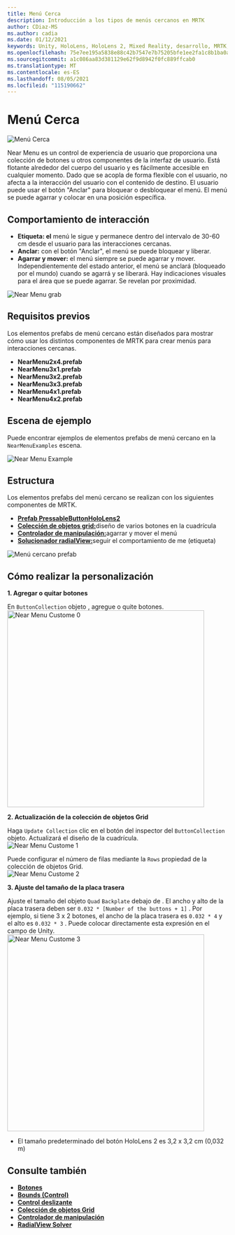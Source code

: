 ```yaml
---
title: Menú Cerca
description: Introducción a los tipos de menús cercanos en MRTK
author: CDiaz-MS
ms.author: cadia
ms.date: 01/12/2021
keywords: Unity, HoloLens, HoloLens 2, Mixed Reality, desarrollo, MRTK, menú cercano,
ms.openlocfilehash: 75e7ee195a5838e88c42b7547e7b75205bfe1ee2fa1c8b1ba0a868b294883347
ms.sourcegitcommit: a1c086aa83d381129e62f9d8942f0fc889ffcab0
ms.translationtype: MT
ms.contentlocale: es-ES
ms.lasthandoff: 08/05/2021
ms.locfileid: "115190662"
---
```

# <a name="near-menu"></a>Menú Cerca

![Menú Cerca](../images/near-menu/MRTK_UX_NearMenu.png)

Near Menu es un control de experiencia de usuario que proporciona una colección de botones u otros componentes de la interfaz de usuario. Está flotante alrededor del cuerpo del usuario y es fácilmente accesible en cualquier momento. Dado que se acopla de forma flexible con el usuario, no afecta a la interacción del usuario con el contenido de destino. El usuario puede usar el botón "Anclar" para bloquear o desbloquear el menú. El menú se puede agarrar y colocar en una posición específica.

## <a name="interaction-behavior"></a>Comportamiento de interacción

- **Etiqueta: el** menú le sigue y permanece dentro del intervalo de 30-60 cm desde el usuario para las interacciones cercanas.
- **Anclar:** con el botón "Anclar", el menú se puede bloquear y liberar.
- **Agarrar y mover:** el menú siempre se puede agarrar y mover. Independientemente del estado anterior, el menú se anclará (bloqueado por el mundo) cuando se agarrá y se liberará. Hay indicaciones visuales para el área que se puede agarrar. Se revelan por proximidad.

<img src="../images/near-menu/MRTK_UX_NearMenu_Grab.png" alt="Near Menu grab">

## <a name="prefabs"></a>Requisitos previos

Los elementos prefabs de menú cercano están diseñados para mostrar cómo usar los distintos componentes de MRTK para crear menús para interacciones cercanas.

- **NearMenu2x4.prefab**
- **NearMenu3x1.prefab**
- **NearMenu3x2.prefab**
- **NearMenu3x3.prefab**
- **NearMenu4x1.prefab**
- **NearMenu4x2.prefab**

## <a name="example-scene"></a>Escena de ejemplo

Puede encontrar ejemplos de elementos prefabs de menú cercano en la `NearMenuExamples` escena.

<img src="../images/near-menu/MRTK_UX_NearMenu_Examples.png" alt="Near Menu Example">

## <a name="structure"></a>Estructura

Los elementos prefabs del menú cercano se realizan con los siguientes componentes de MRTK.

- [**Prefab PressableButtonHoloLens2**](button.md)
- [**Colección de objetos grid:**](object-collection.md)diseño de varios botones en la cuadrícula
- [**Controlador de manipulación:**](manipulation-handler.md)agarrar y mover el menú
- [**Solucionador radialView:**](solvers/solver.md)seguir el comportamiento de me (etiqueta)

![Menú cercano prefab](../images/near-menu/MRTK_UX_NearMenu_Structure.png)

## <a name="how-to-customize"></a>Cómo realizar la personalización

**1. Agregar o quitar botones**

En `ButtonCollection` objeto , agregue o quite botones.  
<img src="../images/near-menu/MRTK_UX_NearMenu_Custom0.png" width="450" alt="Near Menu Custome 0">

**2. Actualización de la colección de objetos Grid**

Haga `Update Collection` clic en el botón del inspector del `ButtonCollection` objeto. Actualizará el diseño de la cuadrícula.  
<img src="../images/near-menu/MRTK_UX_NearMenu_Custom1.png" alt="Near Menu Custome 1">

Puede configurar el número de filas mediante la `Rows` propiedad de la colección de objetos Grid.  
<img src="../images/near-menu/MRTK_UX_NearMenu_Custom2.png" alt="Near Menu Custome 2">

**3. Ajuste del tamaño de la placa trasera**

Ajuste el tamaño del objeto `Quad` `Backplate` debajo de . El ancho y alto de la placa trasera deben ser `0.032 * [Number of the buttons + 1]` . Por ejemplo, si tiene 3 x 2 botones, el ancho de la placa trasera es `0.032 * 4` y el alto es `0.032 * 3` . Puede colocar directamente esta expresión en el campo de Unity.  
<img src="../images/near-menu/MRTK_UX_NearMenu_Custom3.png" width="450" alt="Near Menu Custome 3">

- El tamaño predeterminado del botón HoloLens 2 es 3,2 x 3,2 cm (0,032 m)

## <a name="see-also"></a>Consulte también

- [**Botones**](button.md)
- [**Bounds (Control)**](bounds-control.md)
- [**Control deslizante**](sliders.md)
- [**Colección de objetos Grid**](object-collection.md)
- [**Controlador de manipulación**](manipulation-handler.md)
- [**RadialView Solver**](solvers/solver.md)
